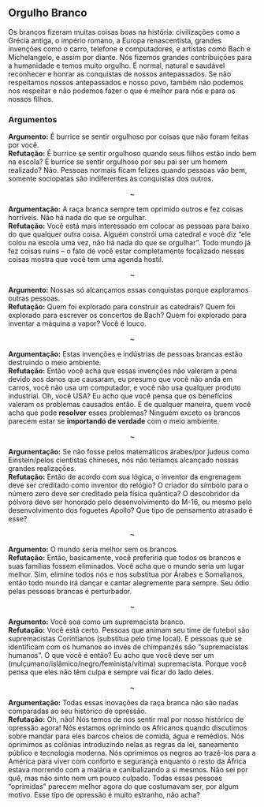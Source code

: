 ## Orgulho Branco
Os brancos fizeram muitas coisas boas na história: civilizações como a Grécia antiga, o império romano, a Europa renascentista, grandes invenções como o carro, telefone e computadores, e artistas como Bach e Michelangelo, e assim por diante. Nós fizemos grandes contribuições para a humanidade e temos muito orgulho. É normal, natural e saudável reconhecer e honrar as conquistas de nossos antepassados. Se não respeitamos nossos antepassados e nosso povo, também não podemos nos respeitar e não podemos fazer o que é melhor para nós e para os nossos filhos.
### Argumentos
**Argumento:** É burrice se sentir orgulhoso por coisas que não foram feitas por você.<br>
**Refutação:** É burrice se sentir orgulhoso quando seus filhos estão indo bem na escola? É burrice se sentir orgulhoso por seu pai ser um homem realizado? Não. Pessoas normais ficam felizes quando pessoas vão bem, somente sociopatas são indiferentes às conquistas dos outros.
<p align="center">~</p>

**Argumentação:** A raça branca sempre tem oprimido outros e fez coisas horríveis. Não há nada do que se orgulhar.<br>
**Refutação:** Você está mais interessado em colocar as pessoas para baixo do que qualquer outra coisa. Alguém constrói uma catedral e você diz “ele colou na escola uma vez, não há nada do que se orgulhar”. Todo mundo já fez coisas ruins – o fato de você estar completamente focalizado nessas coisas mostra que você tem uma agenda hostil.
<p align="center">~</p>

**Argumento:** Nossas só alcançamos essas conquistas porque exploramos outras pessoas.<br>
**Refutação:** Quem foi explorado para construir as catedrais? Quem foi explorado para escrever os concertos de Bach? Quem foi explorado para inventar a máquina a vapor? Você é louco.
<p align="center">~</p>

**Argumentação:** Estas invenções e indústrias de pessoas brancas estão destruindo o meio ambiente.<br>
**Refutação:** Então você acha que essas invenções não valeram a pena devido aos danos que causaram, eu presumo que você não anda em carros, você não usa um computador, e você não usa qualquer produto industrial. Oh, você USA? Eu acho que você pensa que os benefícios valeram os problemas causados então. E de qualquer maneira, quem você acha que pode **resolver** esses problemas? Ninguém exceto os brancos parecem estar se **importando de verdade** com o meio ambiente.
<p align="center">~</p>

**Argumentação:** Se não fosse pelos matemáticos árabes/por judeus como Einstein/pelos cientistas chineses, nós não teríamos alcançado nossas grandes realizações.<br>
**Refutação:** Então de acordo com sua lógica, o inventor da engrenagem deve ser creditado como inventor do relógio? O criador do símbolo para o número zero deve ser creditado pela física quântica? O descobridor da pólvora deve ser honorado pelo desenvolvimento do M-16, ou mesmo pelo desenvolvimento dos foguetes Apollo? Que tipo de pensamento atrasado é esse?
<p align="center">~</p>

**Argumento:** O mundo seria melhor sem os brancos.<br>
**Refutação:** Então, basicamente, você preferiria que todos os brancos e suas famílias fossem eliminados. Você acha que o mundo seria um lugar melhor. Sim, elimine todos nós e nos substitua por Árabes e Somalianos, então todo mundo irá dançar e cantar alegremente para sempre. Seu ódio pelas pessoas brancas é perturbador.
<p align="center">~</p>

**Argumento:** Você soa como um supremacista branco.<br>
**Refutação:** Você está certo. Pessoas que animam seu time de futebol são supremacistas Corintianos (substitua pelo time local). E pessoas que se identificam com os humanos ao invés de chimpanzés são “supremacistas humanos”. O que você é então? Eu acho que você deve ser um (mulçumano/islâmico/negro/feminista/vítima) supremacista. Porque você pensa que eles não têm culpa e sempre vai ficar do lado deles.
<p align="center">~</p>

**Argumentação:** Todas essas inovações da raça branca não são nadas comparadas ao seu histórico de opressão.<br>
**Refutação:** Oh, não! Nós temos de nos sentir mal por nosso histórico de opressão agora! Nós estamos oprimindo os Africanos quando discutimos sobre mandar para eles barcos cheios de comida, água e remédios. Nós oprimimos as colônias introduzindo nelas as regras da lei, saneamento público e tecnologia moderna. Nós oprimimos os negros ao trazê-los para a América para viver com conforto e segurança enquanto o resto da África estava morrendo com a malária e canibalizando a si mesmos. Não sei por quê, mas não sinto nem um pouco culpado. Todas essas pessoas “oprimidas” parecem melhor agora do que costumavam ser, por algum motivo. Esse tipo de opressão é muito estranho, não acha?



